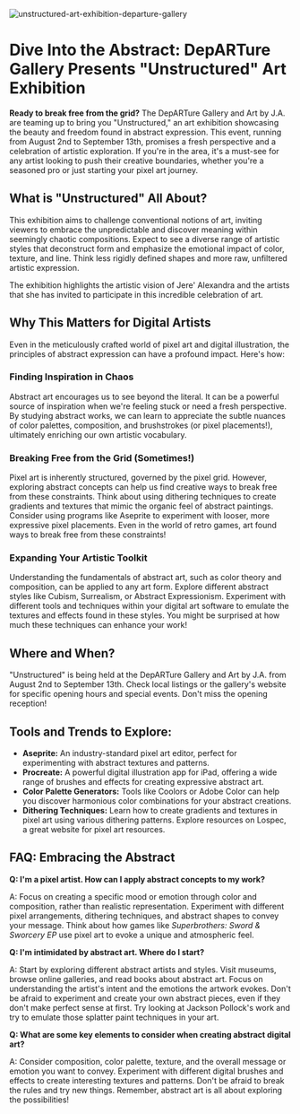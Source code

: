 ![unstructured-art-exhibition-departure-gallery](https://images.pexels.com/photos/5473958/pexels-photo-5473958.jpeg?auto=compress&cs=tinysrgb&fit=crop&h=627&w=1200)

# Dive Into the Abstract: DepARTure Gallery Presents "Unstructured" Art Exhibition

**Ready to break free from the grid?** The DepARTure Gallery and Art by J.A. are teaming up to bring you "Unstructured," an art exhibition showcasing the beauty and freedom found in abstract expression. This event, running from August 2nd to September 13th, promises a fresh perspective and a celebration of artistic exploration. If you're in the area, it's a must-see for any artist looking to push their creative boundaries, whether you're a seasoned pro or just starting your pixel art journey.

## What is "Unstructured" All About?

This exhibition aims to challenge conventional notions of art, inviting viewers to embrace the unpredictable and discover meaning within seemingly chaotic compositions. Expect to see a diverse range of artistic styles that deconstruct form and emphasize the emotional impact of color, texture, and line. Think less rigidly defined shapes and more raw, unfiltered artistic expression.

The exhibition highlights the artistic vision of Jere' Alexandra and the artists that she has invited to participate in this incredible celebration of art. 

## Why This Matters for Digital Artists

Even in the meticulously crafted world of pixel art and digital illustration, the principles of abstract expression can have a profound impact. Here's how:

### Finding Inspiration in Chaos

Abstract art encourages us to see beyond the literal. It can be a powerful source of inspiration when we're feeling stuck or need a fresh perspective. By studying abstract works, we can learn to appreciate the subtle nuances of color palettes, composition, and brushstrokes (or pixel placements!), ultimately enriching our own artistic vocabulary.

### Breaking Free from the Grid (Sometimes!)

Pixel art is inherently structured, governed by the pixel grid. However, exploring abstract concepts can help us find creative ways to break free from these constraints. Think about using dithering techniques to create gradients and textures that mimic the organic feel of abstract paintings. Consider using programs like Aseprite to experiment with looser, more expressive pixel placements. Even in the world of retro games, art found ways to break free from these constraints!

### Expanding Your Artistic Toolkit

Understanding the fundamentals of abstract art, such as color theory and composition, can be applied to any art form. Explore different abstract styles like Cubism, Surrealism, or Abstract Expressionism. Experiment with different tools and techniques within your digital art software to emulate the textures and effects found in these styles. You might be surprised at how much these techniques can enhance your work!

## Where and When?

"Unstructured" is being held at the DepARTure Gallery and Art by J.A. from August 2nd to September 13th. Check local listings or the gallery's website for specific opening hours and special events. Don't miss the opening reception!

## Tools and Trends to Explore:

*   **Aseprite:** An industry-standard pixel art editor, perfect for experimenting with abstract textures and patterns.
*   **Procreate:** A powerful digital illustration app for iPad, offering a wide range of brushes and effects for creating expressive abstract art.
*   **Color Palette Generators:** Tools like Coolors or Adobe Color can help you discover harmonious color combinations for your abstract creations.
*   **Dithering Techniques:** Learn how to create gradients and textures in pixel art using various dithering patterns. Explore resources on Lospec, a great website for pixel art resources.

## FAQ: Embracing the Abstract

**Q: I'm a pixel artist. How can I apply abstract concepts to my work?**

A: Focus on creating a specific mood or emotion through color and composition, rather than realistic representation. Experiment with different pixel arrangements, dithering techniques, and abstract shapes to convey your message. Think about how games like *Superbrothers: Sword & Sworcery EP* use pixel art to evoke a unique and atmospheric feel.

**Q: I'm intimidated by abstract art. Where do I start?**

A: Start by exploring different abstract artists and styles. Visit museums, browse online galleries, and read books about abstract art. Focus on understanding the artist's intent and the emotions the artwork evokes. Don't be afraid to experiment and create your own abstract pieces, even if they don't make perfect sense at first. Try looking at Jackson Pollock's work and try to emulate those splatter paint techniques in your art.

**Q: What are some key elements to consider when creating abstract digital art?**

A: Consider composition, color palette, texture, and the overall message or emotion you want to convey. Experiment with different digital brushes and effects to create interesting textures and patterns. Don't be afraid to break the rules and try new things. Remember, abstract art is all about exploring the possibilities!
